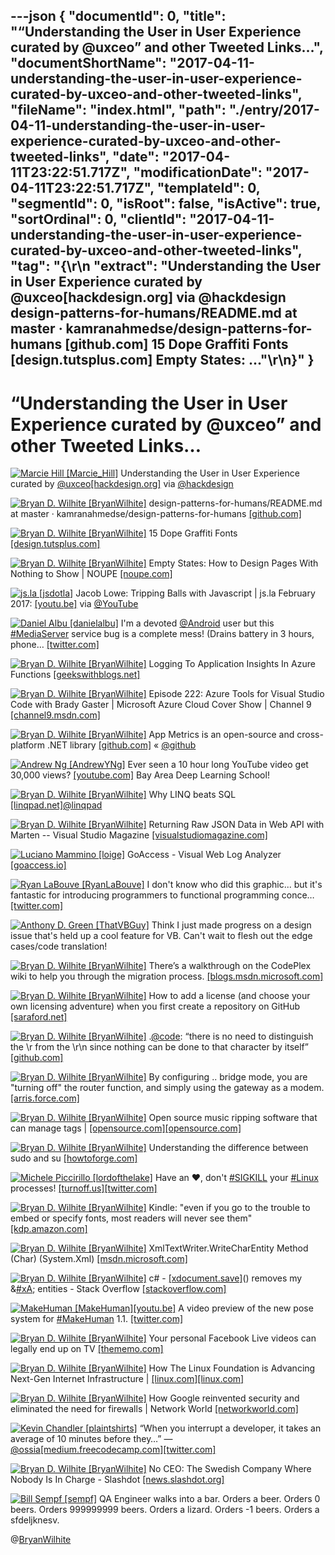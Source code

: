 ---json
{
  "documentId": 0,
  "title": "“Understanding the User in User Experience curated by @uxceo” and other Tweeted Links…",
  "documentShortName": "2017-04-11-understanding-the-user-in-user-experience-curated-by-uxceo-and-other-tweeted-links",
  "fileName": "index.html",
  "path": "./entry/2017-04-11-understanding-the-user-in-user-experience-curated-by-uxceo-and-other-tweeted-links",
  "date": "2017-04-11T23:22:51.717Z",
  "modificationDate": "2017-04-11T23:22:51.717Z",
  "templateId": 0,
  "segmentId": 0,
  "isRoot": false,
  "isActive": true,
  "sortOrdinal": 0,
  "clientId": "2017-04-11-understanding-the-user-in-user-experience-curated-by-uxceo-and-other-tweeted-links",
  "tag": "{\r\n  \"extract\": \"Understanding the User in User Experience curated by @uxceo[hackdesign.org] via @hackdesign design-patterns-for-humans/README.md at master · kamranahmedse/design-patterns-for-humans [github.com] 15 Dope Graffiti Fonts [design.tutsplus.com] Empty States: ...\"\r\n}"
}
---

# “Understanding the User in User Experience curated by @uxceo” and other Tweeted Links…

[<img alt="Marcie Hill [Marcie_Hill]" src="https://songhay.blob.core.windows.net/shared-social-twitter/Marcie_Hill.jpg">](http://www.marciewrites.com/ "Marcie Hill [Marcie_Hill]") Understanding the User in User Experience curated by [@uxceo](http://twitter.com/uxceo)[[hackdesign.org]](http://hackdesign.org/lessons/12) via [@hackdesign](http://twitter.com/hackdesign)

[<img alt="Bryan D. Wilhite [BryanWilhite]" src="https://songhay.blob.core.windows.net/shared-social-twitter/BryanWilhite.jpeg">](http://songhayblog.azurewebsites.net/ "Bryan D. Wilhite [BryanWilhite]") design-patterns-for-humans/README.md at master · kamranahmedse/design-patterns-for-humans [[github.com]](https://github.com/kamranahmedse/design-patterns-for-humans/blob/master/README.md)

[<img alt="Bryan D. Wilhite [BryanWilhite]" src="https://songhay.blob.core.windows.net/shared-social-twitter/BryanWilhite.jpeg">](http://songhayblog.azurewebsites.net/ "Bryan D. Wilhite [BryanWilhite]") 15 Dope Graffiti Fonts [[design.tutsplus.com]](https://design.tutsplus.com/articles/rebel-with-15-dope-graffiti-fonts--cms-28161)

[<img alt="Bryan D. Wilhite [BryanWilhite]" src="https://songhay.blob.core.windows.net/shared-social-twitter/BryanWilhite.jpeg">](http://songhayblog.azurewebsites.net/ "Bryan D. Wilhite [BryanWilhite]") Empty States: How to Design Pages With Nothing to Show | NOUPE [[noupe.com]](http://www.noupe.com/design/empty-states-how-to-design-pages-with-nothing-to-show.html)

[<img alt="js.la [jsdotla]" src="https://songhay.blob.core.windows.net/shared-social-twitter/jsdotla.jpg">](http://js.la/ "js.la [jsdotla]") Jacob Lowe: Tripping Balls with Javascript | js.la February 2017: [[youtu.be]](http://youtu.be/nxRRbwVlbUE?a) via [@YouTube](http://twitter.com/YouTube)

[<img alt="Daniel Albu [danielalbu]" src="https://songhay.blob.core.windows.net/shared-social-twitter/danielalbu.png">](http://www.danielalbu.com/ "Daniel Albu [danielalbu]") I'm a devoted [@Android](http://twitter.com/Android) user but this [#MediaServer](http://twitter.com/search?q=%23MediaServer) service bug is a complete mess! (Drains battery in 3 hours, phone… [[twitter.com]](https://twitter.com/i/web/status/848618528580263939)

[<img alt="Bryan D. Wilhite [BryanWilhite]" src="https://songhay.blob.core.windows.net/shared-social-twitter/BryanWilhite.jpeg">](http://songhayblog.azurewebsites.net/ "Bryan D. Wilhite [BryanWilhite]") Logging To Application Insights In Azure Functions [[geekswithblogs.net]](http://geekswithblogs.net/tmurphy/archive/2017/02/16/logging-to-application-insights-in-azure-functions.aspx)

[<img alt="Bryan D. Wilhite [BryanWilhite]" src="https://songhay.blob.core.windows.net/shared-social-twitter/BryanWilhite.jpeg">](http://songhayblog.azurewebsites.net/ "Bryan D. Wilhite [BryanWilhite]") Episode 222: Azure Tools for Visual Studio Code with Brady Gaster | Microsoft Azure Cloud Cover Show | Channel 9 [[channel9.msdn.com]](https://channel9.msdn.com/Shows/Cloud+Cover/Episode-222-Azure-Tools-for-Visual-Studio-Code-with-Brady-Gaster)

[<img alt="Bryan D. Wilhite [BryanWilhite]" src="https://songhay.blob.core.windows.net/shared-social-twitter/BryanWilhite.jpeg">](http://songhayblog.azurewebsites.net/ "Bryan D. Wilhite [BryanWilhite]") App Metrics is an open-source and cross-platform .NET library [[github.com]](https://github.com/alhardy/AppMetrics) « [@github](http://twitter.com/github)

[<img alt="Andrew Ng [AndrewYNg]" src="https://songhay.blob.core.windows.net/shared-social-twitter/AndrewYNg.jpg">](http://www.andrewng.org/ "Andrew Ng [AndrewYNg]") Ever seen a 10 hour long YouTube video get 30,000 views? [[youtube.com]](https://www.youtube.com/watch?v=eyovmAtoUx0) Bay Area Deep Learning School!

[<img alt="Bryan D. Wilhite [BryanWilhite]" src="https://songhay.blob.core.windows.net/shared-social-twitter/BryanWilhite.jpeg">](http://songhayblog.azurewebsites.net/ "Bryan D. Wilhite [BryanWilhite]") Why LINQ beats SQL [[linqpad.net]](https://www.linqpad.net/WhyLINQBeatsSQL.aspx)[@linqpad](http://twitter.com/linqpad)

[<img alt="Bryan D. Wilhite [BryanWilhite]" src="https://songhay.blob.core.windows.net/shared-social-twitter/BryanWilhite.jpeg">](http://songhayblog.azurewebsites.net/ "Bryan D. Wilhite [BryanWilhite]") Returning Raw JSON Data in Web API with Marten -- Visual Studio Magazine [[visualstudiomagazine.com]](https://visualstudiomagazine.com/articles/2017/02/01/returning-raw-json.aspx)

[<img alt="Luciano Mammino [loige]" src="https://songhay.blob.core.windows.net/shared-social-twitter/loige.jpg">](http://loige.co/ "Luciano Mammino [loige]") GoAccess - Visual Web Log Analyzer [[goaccess.io]](https://goaccess.io/)

[<img alt="Ryan LaBouve [RyanLaBouve]" src="https://songhay.blob.core.windows.net/shared-social-twitter/RyanLaBouve.jpg">](http://ryanlabouve.com/ "Ryan LaBouve [RyanLaBouve]") I don't know who did this graphic... but it's fantastic for introducing programmers to functional programming conce… [[twitter.com]](https://twitter.com/i/web/status/782080514815471616)

[<img alt="Anthony D. Green [ThatVBGuy]" src="https://songhay.blob.core.windows.net/shared-social-twitter/ThatVBGuy.png">](http://github.com/dotnet/roslyn "Anthony D. Green [ThatVBGuy]") Think I just made progress on a design issue that's held up a cool feature for VB. Can't wait to flesh out the edge cases/code translation!

[<img alt="Bryan D. Wilhite [BryanWilhite]" src="https://songhay.blob.core.windows.net/shared-social-twitter/BryanWilhite.jpeg">](http://songhayblog.azurewebsites.net/ "Bryan D. Wilhite [BryanWilhite]") There’s a walkthrough on the CodePlex wiki to help you through the migration process. [[blogs.msdn.microsoft.com]](https://blogs.msdn.microsoft.com/bharry/2017/03/31/shutting-down-codeplex/)

[<img alt="Bryan D. Wilhite [BryanWilhite]" src="https://songhay.blob.core.windows.net/shared-social-twitter/BryanWilhite.jpeg">](http://songhayblog.azurewebsites.net/ "Bryan D. Wilhite [BryanWilhite]") How to add a license (and choose your own licensing adventure) when you first create a repository on GitHub [[saraford.net]](https://saraford.net/2017/02/16/how-to-add-a-license-and-choose-your-own-licensing-adventure-when-you-first-create-a-repository-on-github-047/)

[<img alt="Bryan D. Wilhite [BryanWilhite]" src="https://songhay.blob.core.windows.net/shared-social-twitter/BryanWilhite.jpeg">](http://songhayblog.azurewebsites.net/ "Bryan D. Wilhite [BryanWilhite]") .[@code](http://twitter.com/code): “there is no need to distinguish the \r from the \r\n since nothing can be done to that character by itself” [[github.com]](https://github.com/Microsoft/vscode/issues/19864)

[<img alt="Bryan D. Wilhite [BryanWilhite]" src="https://songhay.blob.core.windows.net/shared-social-twitter/BryanWilhite.jpeg">](http://songhayblog.azurewebsites.net/ "Bryan D. Wilhite [BryanWilhite]") By configuring .. bridge mode, you are "turning off" the router function, and simply using the gateway as a modem. [[arris.force.com]](http://arris.force.com/consumers/articles/General_FAQs/Bridge-Mode-vs-Routed-Subnet/?l=en_US&fs=RelatedArticle)

[<img alt="Bryan D. Wilhite [BryanWilhite]" src="https://songhay.blob.core.windows.net/shared-social-twitter/BryanWilhite.jpeg">](http://songhayblog.azurewebsites.net/ "Bryan D. Wilhite [BryanWilhite]") Open source music ripping software that can manage tags | [[opensource.com]](http://Opensource.com)[[opensource.com]](https://opensource.com/article/17/2/open-music-tagging)

[<img alt="Bryan D. Wilhite [BryanWilhite]" src="https://songhay.blob.core.windows.net/shared-social-twitter/BryanWilhite.jpeg">](http://songhayblog.azurewebsites.net/ "Bryan D. Wilhite [BryanWilhite]") Understanding the difference between sudo and su [[howtoforge.com]](https://www.howtoforge.com/tutorial/sudo-vs-su/)

[<img alt="Michele Piccirillo [lordofthelake]" src="https://songhay.blob.core.windows.net/shared-social-twitter/lordofthelake.jpg">](http://github.com/lordofthelake "Michele Piccirillo [lordofthelake]") Have an ♥️, don't [#SIGKILL](http://twitter.com/search?q=%23SIGKILL) your [#Linux](http://twitter.com/search?q=%23Linux) processes! [[turnoff.us]](http://turnoff.us/geek/dont-sigkill/)[[twitter.com]](https://twitter.com/lordofthelake/status/713781645476827137/photo/1)

[<img alt="Bryan D. Wilhite [BryanWilhite]" src="https://songhay.blob.core.windows.net/shared-social-twitter/BryanWilhite.jpeg">](http://songhayblog.azurewebsites.net/ "Bryan D. Wilhite [BryanWilhite]") Kindle: "even if you go to the trouble to embed or specify fonts, most readers will never see them" [[kdp.amazon.com]](https://kdp.amazon.com/community/thread.jspa?messageID=840290)

[<img alt="Bryan D. Wilhite [BryanWilhite]" src="https://songhay.blob.core.windows.net/shared-social-twitter/BryanWilhite.jpeg">](http://songhayblog.azurewebsites.net/ "Bryan D. Wilhite [BryanWilhite]") XmlTextWriter.WriteCharEntity Method (Char) (System.Xml) [[msdn.microsoft.com]](https://msdn.microsoft.com/en-us/library/system.xml.xmltextwriter.writecharentity(v=vs.110).aspx)

[<img alt="Bryan D. Wilhite [BryanWilhite]" src="https://songhay.blob.core.windows.net/shared-social-twitter/BryanWilhite.jpeg">](http://songhayblog.azurewebsites.net/ "Bryan D. Wilhite [BryanWilhite]") c# - [[xdocument.save]](http://XDocument.Save)() removes my &[#xA](http://twitter.com/search?q=%23xA); entities - Stack Overflow [[stackoverflow.com]](http://stackoverflow.com/questions/8811873/xdocument-save-removes-my-xa-entities)

[<img alt="MakeHuman [MakeHuman]" src="https://songhay.blob.core.windows.net/shared-social-twitter/MakeHuman.png">](http://www.makehuman.org/ "MakeHuman [MakeHuman]")[[youtu.be]](https://youtu.be/a5zNbQBeukk) A video preview of the new pose system for [#MakeHuman](http://twitter.com/search?q=%23MakeHuman) 1.1. [[twitter.com]](https://twitter.com/MakeHuman/status/587932809051910144/photo/1)

[<img alt="Bryan D. Wilhite [BryanWilhite]" src="https://songhay.blob.core.windows.net/shared-social-twitter/BryanWilhite.jpeg">](http://songhayblog.azurewebsites.net/ "Bryan D. Wilhite [BryanWilhite]") Your personal Facebook Live videos can legally end up on TV [[thememo.com]](http://www.thememo.com/2017/02/17/facebook-live-law-facebook-live-streaming-case-death-birth-kali-kanongataa/)

[<img alt="Bryan D. Wilhite [BryanWilhite]" src="https://songhay.blob.core.windows.net/shared-social-twitter/BryanWilhite.jpeg">](http://songhayblog.azurewebsites.net/ "Bryan D. Wilhite [BryanWilhite]") How The Linux Foundation is Advancing Next-Gen Internet Infrastructure | [[linux.com]](http://Linux.com)[[linux.com]](https://www.linux.com/blog/event/open-source-leadership-summit/2017/2/how-linux-foundation-advancing-next-gen-internet-infrastructure)

[<img alt="Bryan D. Wilhite [BryanWilhite]" src="https://songhay.blob.core.windows.net/shared-social-twitter/BryanWilhite.jpeg">](http://songhayblog.azurewebsites.net/ "Bryan D. Wilhite [BryanWilhite]") How Google reinvented security and eliminated the need for firewalls | Network World [[networkworld.com]](http://www.networkworld.com/article/3170687/security/how-google-reinvented-security-and-eliminated-the-need-for-firewalls.html)

[<img alt="Kevin Chandler [plaintshirts]" src="https://songhay.blob.core.windows.net/shared-social-twitter/plaintshirts.jpeg">](http://github.com/kevinchandler "Kevin Chandler [plaintshirts]") “When you interrupt a developer, it takes an average of 10 minutes before they…” — [@ossia](http://twitter.com/ossia)[[medium.freecodecamp.com]](https://medium.freecodecamp.com/live-asynchronously-c8e7172fe7ea#---0-114.gj2i05pzk)[[twitter.com]](https://twitter.com/plaintshirts/status/782963601636200449/photo/1)

[<img alt="Bryan D. Wilhite [BryanWilhite]" src="https://songhay.blob.core.windows.net/shared-social-twitter/BryanWilhite.jpeg">](http://songhayblog.azurewebsites.net/ "Bryan D. Wilhite [BryanWilhite]") No CEO: The Swedish Company Where Nobody Is In Charge - Slashdot [[news.slashdot.org]](https://news.slashdot.org/story/17/02/17/150224/no-ceo-the-swedish-company-where-nobody-is-in-charge?utm_source=feedly1.0mainlinkanon&utm_medium=feed)

[<img alt="Bill Sempf [sempf]" src="https://songhay.blob.core.windows.net/shared-social-twitter/sempf.jpg">](https://www.sempf.net/ "Bill Sempf [sempf]") QA Engineer walks into a bar. Orders a beer. Orders 0 beers. Orders 999999999 beers. Orders a lizard. Orders -1 beers. Orders a sfdeljknesv.

@[BryanWilhite](https://twitter.com/BryanWilhite)
